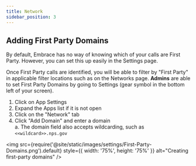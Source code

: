 ```yaml
---
title: Network
sidebar_position: 3
---
```


## Adding First Party Domains

By default, Embrace has no way of knowing which of your calls are First Party. However, you can set this up easily in the Settings page.

Once First Party calls are identified, you will be able to filter by "First Party" in applicable filter locations such as on the Networks page. **Admins** are able to set First Party Domains by going to Settings (gear symbol in the bottom left of your screen).  
1. Click on App Settings
2. Expand the Apps list if it is not open
3. Click on the "Network" tab
4. Click "Add Domain" and enter a domain\
    a. The domain field also accepts wildcarding, such as `<<wildcard>>.nps.gov`

<img src={require('@site/static/images/settings/First-Party-Domains.png').default} style={{ width: '75%', height: '75%' }} alt="Creating first-party domains" />
